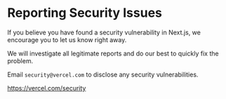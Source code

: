 # Reporting Security Issues

If you believe you have found a security vulnerability in Next.js, we encourage you to let us know right away.

We will investigate all legitimate reports and do our best to quickly fix the problem.

Email `security@vercel.com` to disclose any security vulnerabilities.

https://vercel.com/security
